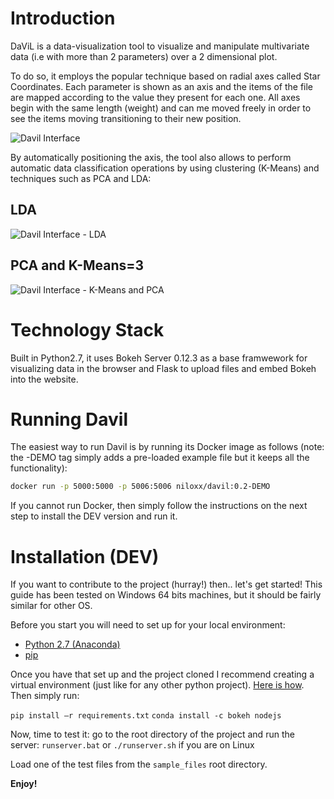 # Introduction
DaViL is a data-visualization tool to visualize and manipulate multivariate data (i.e with more than 2 parameters) over a 2 dimensional plot.

To do so, it employs the popular technique based on radial axes called Star Coordinates. Each parameter is shown as an axis and the items of the file are mapped according to the value they present for each one.
All axes begin with the same length (weight) and can me moved freely in order to see the items moving transitioning to their new position.

![Davil Interface](https://i.imgur.com/xToSgOw.png)

By automatically positioning the axis, the tool also allows to perform automatic data classification operations by using clustering (K-Means) and techniques such as PCA and LDA:

## LDA
![Davil Interface - LDA](https://i.imgur.com/96dqq45.png)

## PCA and K-Means=3
![Davil Interface - K-Means and PCA](https://i.imgur.com/SGf0XTn.png)

# Technology Stack
Built in Python2.7, it uses Bokeh Server 0.12.3 as a base framwework for visualizing data in the browser and Flask to upload files and embed Bokeh into the website.

# Running Davil
The easiest way to run Davil is by running its Docker image as follows (note: the -DEMO tag simply adds a pre-loaded example file but it keeps all the functionality):

```sh
docker run -p 5000:5000 -p 5006:5006 niloxx/davil:0.2-DEMO
```

If you cannot run Docker, then simply follow the instructions on the next step to install the DEV version and run it.

# Installation (DEV)
If you want to contribute to the project (hurray!) then.. let's get started! This guide has been tested on Windows 64 bits machines, but it should be fairly similar for other OS.

Before you start you will need to set up for your local environment:
+ [Python 2.7 (Anaconda)](https://www.continuum.io/downloads)
+ [pip](https://pypi.python.org/pypi/pip)

Once you have that set up and the project cloned I recommend creating a virtual environment (just like for any other python project). [Here is how](http://docs.python-guide.org/en/latest/dev/virtualenvs/).
Then simply run:

`pip install –r requirements.txt`
`conda install -c bokeh nodejs`

Now, time to test it: go to the root directory of the project and run the server:
`runserver.bat` or `./runserver.sh` if you are on Linux

Load one of the test files from the `sample_files` root directory.

**Enjoy!**